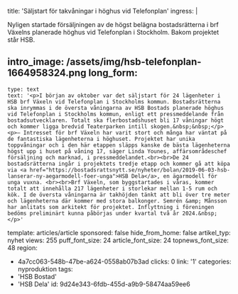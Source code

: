 title: 'Säljstart för takvåningar i höghus vid Telefonplan'
ingress: |
  <p>Nyligen startade försäljningen av de högst belägna bostadsrätterna i brf Växelns planerade höghus vid Telefonplan i Stockholm. Bakom projektet står HSB.
  </p>
  
intro_image: /assets/img/hsb-telefonplan-1664958324.png
long_form:
  -
    type: text
    text: '<p>I början av oktober var det säljstart för 24 lägenheter i HSB brf Växeln vid Telefonplan i Stockholms kommun. Bostadsrätterna ska inrymmas i de översta våningarna av HSB Bostads planerade höghus vid Telefonplan i Stockholms kommun, enligt ett pressmeddelande från bostadsutvecklaren. Totalt ska flerbostadshuset bli 17 våningar högt och kommer ligga bredvid Teaterparken intill skogen.&nbsp;&nbsp;</p><p>– Intresset för brf Växeln har varit stort och många har väntat på de fantastiska lägenheterna i höghuset. Projektet har unika toppvåningar och i den här etappen släpps kanske de bästa lägenheterna högst upp i huset på våning 17, säger Linda Younes, affärsområdeschef försäljning och marknad, i pressmeddelandet.<br><br>De 24 bostadsrätterna ingår i projektets tredje etapp och kommer gå att köpa via <a href="https://bostadsrattsnytt.se/nyheter/bolan/2019-06-03-hsb-lanserar-ny-aegarmodell-foer-unga">HSB Dela</a>, en ägarmodell för unga vuxna. <br><br>Brf Växeln, som byggstartades i våras, kommer totalt att innehålla 217 lägenheter i storlekar mellan 1-5 rum och kök. I de översta våningarna är takhöjden tänkt att bli över tre meter och lägenheterna där kommer med stora balkonger. Semrén &amp; Månsson har anlitats som arkitekt för projektet. Inflyttning i föreningen bedöms preliminärt kunna påbörjas under kvartal två år 2024.&nbsp;</p>'
template: articles/article
sponsored: false
hide_from_home: false
artikel_typ: nyhet
views: 255
puff_font_size: 24
article_font_size: 24
topnews_font_size: 48
region:
  - 4a7cc063-548b-47be-a624-0558ab07b3ad
clicks: 0
link: '1'
categories: nyproduktion
tags:
  - 'HSB Bostad'
  - 'HSB Dela'
id: 9d24e343-6fdb-455d-a9b9-58474aa59ee6
